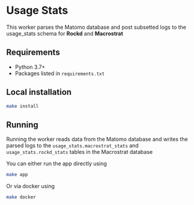 # Usage Stats

This worker parses the Matomo database and post subsetted logs to the usage_stats schema for **Rockd** and **Macrostrat**

## Requirements

- Python 3.7+
- Packages listed in `requirements.txt`

## Local installation

   ```bash
   make install
   ```

## Running
Running the worker reads data from the Matomo database and writes the parsed logs to the `usage_stats.macrostrat_stats` and `usage_stats.rockd_stats` tables in the Macrostrat database

You can either run the app directly using

   ```bash
   make app
   ```

Or via docker using
   
   ```bash
   make docker
   ```